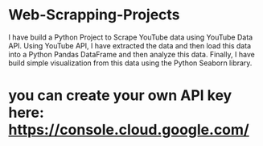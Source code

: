 # Web-Scrapping-Projects

I have build a Python Project to Scrape YouTube data using YouTube Data API. Using YouTube API, I have extracted the data and then load this data into a Python Pandas DataFrame and then analyze this data. Finally, I have build simple visualization from this data using the Python Seaborn library.

# you can create your own API key here: https://console.cloud.google.com/
